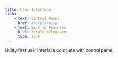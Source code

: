 ```yaml
---
title: User Interface
links:
    - text: Control Panel
      href: #/explore/cp
    - text: Back to Features
      href: /explore/features
      type: link
---
```

Utility-first user interface complete with control panel.

